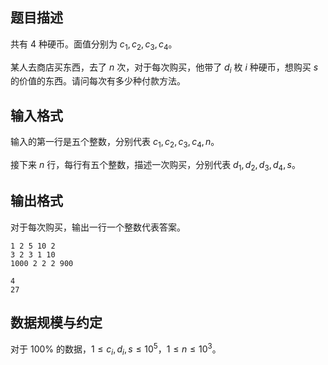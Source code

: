 ## 题目描述

共有 $4$ 种硬币。面值分别为 $c_1,c_2,c_3,c_4$。

某人去商店买东西，去了 $n$ 次，对于每次购买，他带了 $d_i$ 枚 $i$ 种硬币，想购买 $s$ 的价值的东西。请问每次有多少种付款方法。

## 输入格式

输入的第一行是五个整数，分别代表 $c_1,c_2,c_3,c_4,n$。

接下来 $n$ 行，每行有五个整数，描述一次购买，分别代表 $d_1,d_2,d_3,d_4,s$。

## 输出格式

对于每次购买，输出一行一个整数代表答案。


```input1
1 2 5 10 2
3 2 3 1 10
1000 2 2 2 900
```


```output1
4
27
```

## 数据规模与约定

对于 $100\%$ 的数据，$1\leq c_i,d_i,s\leq 10^5$，$1\leq n\leq 10^3$。
